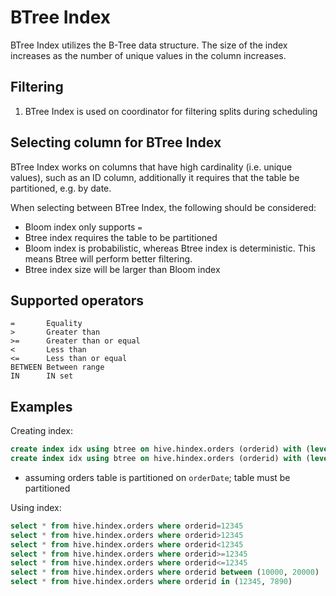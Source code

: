 # BTree Index

BTree Index utilizes the B-Tree data structure.
The size of the index increases as the number
of unique values in the column increases.

## Filtering

1. BTree Index is used on coordinator for filtering splits during scheduling

## Selecting column for BTree Index

BTree Index works on columns that have high cardinality (i.e. unique values),
such as an ID column, additionally it requires that the table be partitioned,
e.g. by date.

When selecting between BTree Index, the following should be considered:
- Bloom index only supports `=`
- Btree index requires the table to be partitioned
- Bloom index is probabilistic, whereas Btree index is deterministic. This means Btree will perform better filtering.
- Btree index size will be larger than Bloom index

## Supported operators

    =       Equality
    >       Greater than
    >=      Greater than or equal
    <       Less than
    <=      Less than or equal
    BETWEEN Between range
    IN      IN set

## Examples

Creating index:
```sql
create index idx using btree on hive.hindex.orders (orderid) with (level=partition) where orderDate='01-10-2020' ;
create index idx using btree on hive.hindex.orders (orderid) with (level=partition) where orderDate in ('01-10-2020', '01-10-2020');
```

* assuming orders table is partitioned on `orderDate`; table must be partitioned

Using index:
```sql
select * from hive.hindex.orders where orderid=12345
select * from hive.hindex.orders where orderid>12345
select * from hive.hindex.orders where orderid<12345
select * from hive.hindex.orders where orderid>=12345
select * from hive.hindex.orders where orderid<=12345
select * from hive.hindex.orders where orderid between (10000, 20000)
select * from hive.hindex.orders where orderid in (12345, 7890)
```